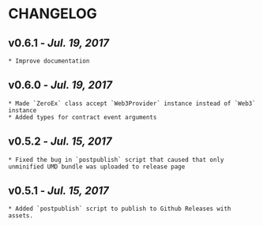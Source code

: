 # CHANGELOG

v0.6.1 - _Jul. 19, 2017_
------------------------
    * Improve documentation
v0.6.0 - _Jul. 19, 2017_
------------------------
    * Made `ZeroEx` class accept `Web3Provider` instance instead of `Web3` instance
    * Added types for contract event arguments
v0.5.2 - _Jul. 15, 2017_
------------------------
    * Fixed the bug in `postpublish` script that caused that only unminified UMD bundle was uploaded to release page
v0.5.1 - _Jul. 15, 2017_
------------------------
    * Added `postpublish` script to publish to Github Releases with assets.
